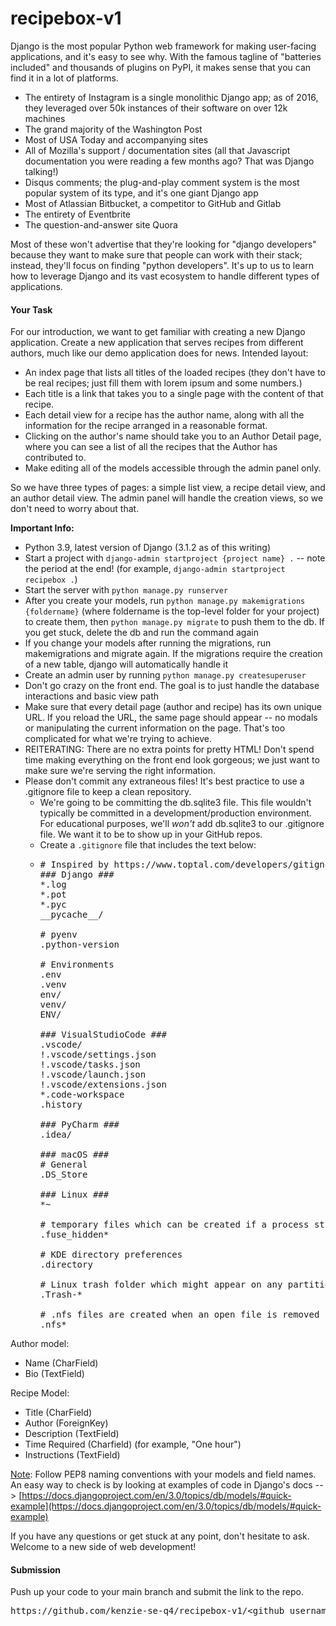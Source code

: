 # recipebox-v1

Django is the most popular Python web framework for making user-facing applications, and it's easy to see why. With the famous tagline of "batteries included" and thousands of plugins on PyPI, it makes sense that you can find it in a lot of platforms.

*   The entirety of Instagram is a single monolithic Django app; as of 2016, they leveraged over 50k instances of their software on over 12k machines
*   The grand majority of the Washington Post
*   Most of USA Today and accompanying sites
*   All of Mozilla's support / documentation sites (all that Javascript documentation you were reading a few months ago? That was Django talking!)
*   Disqus comments; the plug-and-play comment system is the most popular system of its type, and it's one giant Django app
*   Most of Atlassian Bitbucket, a competitor to GitHub and Gitlab
*   The entirety of Eventbrite
*   The question-and-answer site Quora

Most of these won't advertise that they're looking for "django developers" because they want to make sure that people can work with their stack; instead, they'll focus on finding "python developers". It's up to us to learn how to leverage Django and its vast ecosystem to handle different types of applications.

#### **Your Task**

For our introduction, we want to get familiar with creating a new Django application. Create a new application that serves recipes from different authors, much like our demo application does for news. Intended layout:

*   An index page that lists all titles of the loaded recipes (they don't have to be real recipes; just fill them with lorem ipsum and some numbers.)
*   Each title is a link that takes you to a single page with the content of that recipe.
*   Each detail view for a recipe has the author name, along with all the information for the recipe arranged in a reasonable format.
*   Clicking on the author's name should take you to an Author Detail page, where you can see a list of all the recipes that the Author has contributed to.
*   Make editing all of the models accessible through the admin panel only.

So we have three types of pages: a simple list view, a recipe detail view, and an author detail view. The admin panel will handle the creation views, so we don't need to worry about that.

**Important Info:**

*   Python 3.9, latest version of Django (3.1.2 as of this writing)
*   Start a project with `django-admin startproject {project name} .` -- note the period at the end! (for example, `django-admin startproject recipebox .`)
*   Start the server with `python manage.py runserver`
*   After you create your models, run `python manage.py makemigrations {foldername}` (where foldername is the top-level folder for your project) to create them, then `python manage.py migrate` to push them to the db. If you get stuck, delete the db and run the command again
*   If you change your models after running the migrations, run makemigrations and migrate again. If the migrations require the creation of a new table, django will automatically handle it
*   Create an admin user by running `python manage.py createsuperuser`
*   Don't go crazy on the front end. The goal is to just handle the database interactions and basic view path
*   Make sure that every detail page (author and recipe) has its own unique URL. If you reload the URL, the same page should appear -- no modals or manipulating the current information on the page. That's too complicated for what we're trying to achieve.
*   REITERATING: There are no extra points for pretty HTML! Don't spend time making everything on the front end look gorgeous; we just want to make sure we're serving the right information.
*   Please don't commit any extraneous files! It's best practice to use a .gitignore file to keep a clean repository.
    *   We're going to be committing the db.sqlite3 file. This file wouldn't typically be committed in a development/production environment. For educational purposes, we'll _won't_ add <span>db.sqlite3 to our .gitignore file. We want it to be to show up in your GitHub repos.</span>
    *   Create a `.gitignore` file that includes the text below:
    *   <pre># Inspired by https://www.toptal.com/developers/gitignore/api/venv,linux,macos,django,python,visualstudiocode,pycharm
        ### Django ###
        *.log
        *.pot
        *.pyc
        __pycache__/

        # pyenv
        .python-version

        # Environments
        .env
        .venv
        env/
        venv/
        ENV/

        ### VisualStudioCode ###
        .vscode/
        !.vscode/settings.json
        !.vscode/tasks.json
        !.vscode/launch.json
        !.vscode/extensions.json
        *.code-workspace
        .history

        ### PyCharm ###
        .idea/

        ### macOS ###
        # General
        .DS_Store

        ### Linux ###
        *~

        # temporary files which can be created if a process still has a handle open of a deleted file
        .fuse_hidden*

        # KDE directory preferences
        .directory

        # Linux trash folder which might appear on any partition or disk
        .Trash-*

        # .nfs files are created when an open file is removed but is still being accessed
        .nfs*
        </pre>

Author model:

*   Name (CharField)
*   Bio (TextField)

Recipe Model:

*   Title (CharField)
*   Author (ForeignKey)
*   Description (TextField)
*   Time Required (Charfield) (for example, "One hour")
*   Instructions (TextField)

<span style="text-decoration: underline;">Note</span>: Follow PEP8 naming conventions with your models and field names. An easy way to check is by looking at examples of code in Django's docs --> [https://docs.djangoproject.com/en/3.0/topics/db/models/#quick-example](https://docs.djangoproject.com/en/3.0/topics/db/models/#quick-example)

If you have any questions or get stuck at any point, don't hesitate to ask. Welcome to a new side of web development!

#### **Submission**

Push up your code to your main branch and submit the link to the repo.

<pre>https://github.com/kenzie-se-q4/recipebox-v1/&ltgithub_username&gt</pre>
